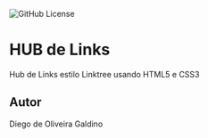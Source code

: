 ![GitHub License](https://img.shields.io/github/license/diegoog26/hub-links?style=for-the-badge)


# HUB de Links
Hub de Links estilo Linktree usando HTML5 e CSS3

## Autor
Diego de Oliveira Galdino


